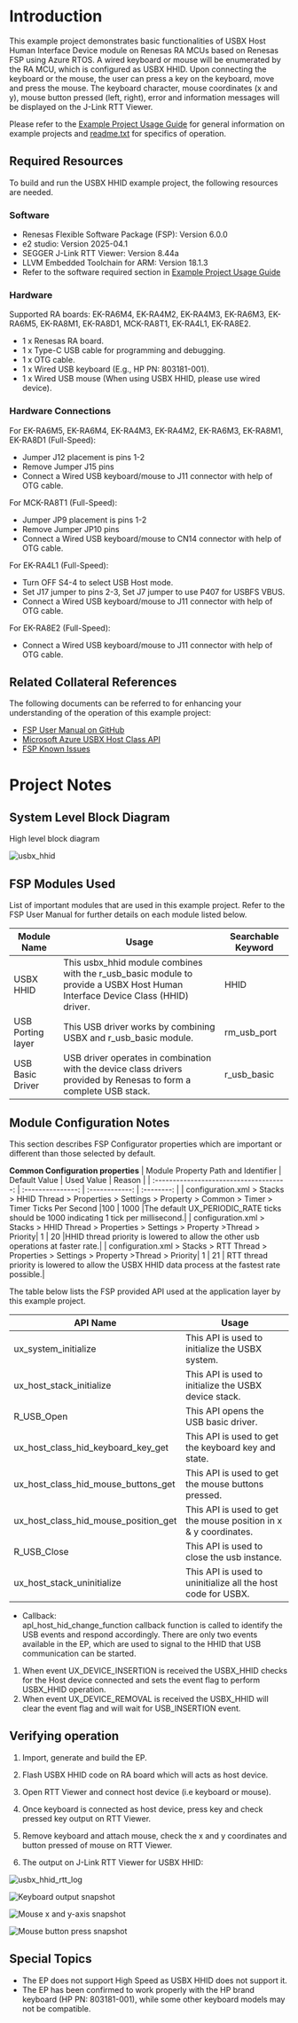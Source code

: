 # Introduction #
This example project demonstrates basic functionalities of USBX Host Human Interface Device module on Renesas RA MCUs based on Renesas FSP using Azure RTOS. A wired keyboard or mouse will be enumerated by the RA MCU, which is configured as USBX HHID. Upon connecting the keyboard or the mouse, the user can press a key on the keyboard, move and press the mouse. The keyboard character, mouse coordinates (x and y), mouse button pressed (left, right), error and information messages will be displayed on the J-Link RTT Viewer.

Please refer to the [Example Project Usage Guide](https://github.com/renesas/ra-fsp-examples/blob/master/example_projects/Example%20Project%20Usage%20Guide.pdf) 
for general information on example projects and [readme.txt](./readme.txt) for specifics of operation.

## Required Resources ## 
To build and run the USBX HHID example project, the following resources are needed.

### Software ###
* Renesas Flexible Software Package (FSP): Version 6.0.0
* e2 studio: Version 2025-04.1
* SEGGER J-Link RTT Viewer: Version 8.44a
* LLVM Embedded Toolchain for ARM: Version 18.1.3
* Refer to the software required section in [Example Project Usage Guide](https://github.com/renesas/ra-fsp-examples/blob/master/example_projects/Example%20Project%20Usage%20Guide.pdf)

### Hardware ###
Supported RA boards: EK-RA6M4, EK-RA4M2, EK-RA4M3, EK-RA6M3, EK-RA6M5, EK-RA8M1, EK-RA8D1, MCK-RA8T1, EK-RA4L1, EK-RA8E2.
*   1 x Renesas RA board.
*	1 x Type-C USB cable for programming and debugging.
*	1 x OTG cable.
*	1 x Wired USB keyboard (E.g., HP PN: 803181-001).
*	1 x Wired USB mouse (When using USBX HHID, please use wired device).

### Hardware Connections ###
For EK-RA6M5, EK-RA6M4, EK-RA4M3, EK-RA4M2, EK-RA6M3, EK-RA8M1, EK-RA8D1 (Full-Speed): 
*   Jumper J12 placement is pins 1-2
*   Remove Jumper J15 pins
*   Connect a Wired USB keyboard/mouse to J11 connector with help of OTG cable.

For MCK-RA8T1 (Full-Speed):
*   Jumper JP9 placement is pins 1-2
*   Remove Jumper JP10 pins
*   Connect a Wired USB keyboard/mouse to CN14 connector with help of OTG cable.

For EK-RA4L1 (Full-Speed):
*	Turn OFF S4-4 to select USB Host mode. 
*   Set J17 jumper to pins 2-3, Set J7 jumper to use P407 for USBFS VBUS.
*   Connect a Wired USB keyboard/mouse to J11 connector with help of OTG cable.

For EK-RA8E2 (Full-Speed):
*   Connect a Wired USB keyboard/mouse to J11 connector with help of OTG cable.

## Related Collateral References ##
The following documents can be referred to for enhancing your understanding of 
the operation of this example project:
- [FSP User Manual on GitHub](https://renesas.github.io/fsp/)
- [Microsoft Azure USBX Host Class API ](https://docs.microsoft.com/en-us/azure/rtos/usbx/usbx-host-stack-5)
- [FSP Known Issues](https://github.com/renesas/fsp/issues)

# Project Notes #
## System Level Block Diagram ##
 High level block diagram
 
![usbx_hhid](images/Block_diagram.jpg "High Level Block Diagram")

## FSP Modules Used ##
List of important modules that are used in this example project. Refer to the FSP User Manual for further details on each module listed below.

| Module Name | Usage | Searchable Keyword  |
|-------------|-----------------------------------------------|-----------------------------------------------|
|USBX HHID | This usbx_hhid module combines with the r_usb_basic module to provide a USBX Host Human Interface Device Class (HHID) driver. | HHID|
|USB Porting layer | This USB driver works by combining USBX and r_usb_basic module. |rm_usb_port|
|USB Basic Driver | USB driver operates in combination with the device class drivers provided by Renesas to form a complete USB stack.|r_usb_basic|

## Module Configuration Notes ##
This section describes FSP Configurator properties which are important or different than those selected by default. 

**Common Configuration properties**
|   Module Property Path and Identifier   |   Default Value   |   Used Value   |   Reason   |
| :-------------------------------------: | :---------------: | :------------: | :--------: |
| configuration.xml > Stacks > HHID Thread > Properties > Settings > Property > Common > Timer > Timer Ticks Per Second |100 | 1000 |The default UX_PERIODIC_RATE ticks should be 1000 indicating 1 tick per millisecond.|
| configuration.xml > Stacks > HHID Thread > Properties > Settings > Property >Thread > Priority| 1 | 20 |HHID thread priority is lowered to allow the other usb operations at faster rate.|
| configuration.xml > Stacks > RTT Thread > Properties > Settings > Property >Thread > Priority| 1 | 21 | RTT thread priority is lowered to allow the USBX HHID data process at the fastest rate possible.|


The table below lists the FSP provided API used at the application layer by this example project.

| API Name    | Usage                                                                          |
|-------------|--------------------------------------------------------------------------------|
|ux_system_initialize|This API is used to initialize the USBX system. |
|ux_host_stack_initialize|This API is used to initialize the USBX device stack.  |
|R_USB_Open|This API opens the USB basic driver. |
|ux_host_class_hid_keyboard_key_get|This API is used to get the keyboard key and state.  |
|ux_host_class_hid_mouse_buttons_get|This API is used to get the mouse buttons pressed.  |
|ux_host_class_hid_mouse_position_get|This API is used to get the mouse position in x & y coordinates. |
|R_USB_Close|This API is used to close the usb instance.  |
|ux_host_stack_uninitialize|This API is used to uninitialize all the host code for USBX. |

* Callback:  
apl_host_hid_change_function callback function is called to identify the USB events and respond accordingly. There are only two events available in the EP, which are used to signal to the HHID that USB communication can be started.
1. When event UX_DEVICE_INSERTION is received the USBX_HHID checks for the Host device connected and sets the event flag to perform USBX_HHID operation.
2. When event UX_DEVICE_REMOVAL is received the USBX_HHID will clear the event flag and will wait for USB_INSERTION event.

## Verifying operation ##
1. Import, generate and build the EP.
2. Flash USBX HHID code on RA board which will acts as host device.
3. Open RTT Viewer and connect host device (i.e keyboard or mouse).
4. Once keyboard is connected as host device, press key and check pressed key output on RTT Viewer.
5. Remove keyboard and attach mouse, check the x and y coordinates and button pressed of mouse on RTT Viewer.

1. The output on J-Link RTT Viewer for USBX HHID:
 
 ![usbx_hhid_rtt_log](images/banner_info.jpg "RTT output")
 
 ![Keyboard output snapshot](images/keyboard_press_key.jpg "RTT output")

 ![Mouse x and y-axis snapshot](images/mouse_x,y_axis_data.jpg "RTT output")

 ![Mouse button press snapshot](images/mouse_button_rtt_log.jpg "RTT output")

## Special Topics ##
* The EP does not support High Speed as USBX HHID does not support it.
* The EP has been confirmed to work properly with the HP brand keyboard (HP PN: 803181-001), while some other keyboard models may not be compatible.

